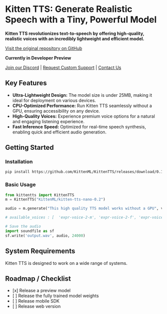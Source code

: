 # Kitten TTS: Generate Realistic Speech with a Tiny, Powerful Model

**Kitten TTS revolutionizes text-to-speech by offering high-quality, realistic voices with an incredibly lightweight and efficient model.**

[Visit the original repository on GitHub](https://github.com/KittenML/KittenTTS)

**Currently in Developer Preview**

[Join our Discord](https://discord.com/invite/VJ86W4SURW) | [Request Custom Support](https://docs.google.com/forms/d/e/1FAIpQLSc49erSr7jmh3H2yeqH4oZyRRuXm0ROuQdOgWguTzx6SMdUnQ/viewform?usp=preview) | [Contact Us](mailto:info@stellonlabs.com)

## Key Features

*   **Ultra-Lightweight Design:**  The model size is under 25MB, making it ideal for deployment on various devices.
*   **CPU-Optimized Performance:**  Run Kitten TTS seamlessly without a GPU, ensuring accessibility on any device.
*   **High-Quality Voices:** Experience premium voice options for a natural and engaging listening experience.
*   **Fast Inference Speed:**  Optimized for real-time speech synthesis, enabling quick and efficient audio generation.

## Getting Started

### Installation

```bash
pip install https://github.com/KittenML/KittenTTS/releases/download/0.1/kittentts-0.1.0-py3-none-any.whl
```

### Basic Usage

```python
from kittentts import KittenTTS
m = KittenTTS("KittenML/kitten-tts-nano-0.2")

audio = m.generate("This high quality TTS model works without a GPU", voice='expr-voice-2-f' )

# available_voices : [  'expr-voice-2-m', 'expr-voice-2-f', 'expr-voice-3-m', 'expr-voice-3-f',  'expr-voice-4-m', 'expr-voice-4-f', 'expr-voice-5-m', 'expr-voice-5-f' ]

# Save the audio
import soundfile as sf
sf.write('output.wav', audio, 24000)
```

## System Requirements

Kitten TTS is designed to work on a wide range of systems.

## Roadmap / Checklist

*   \[x] Release a preview model
*   \[ ] Release the fully trained model weights
*   \[ ] Release mobile SDK
*   \[ ] Release web version